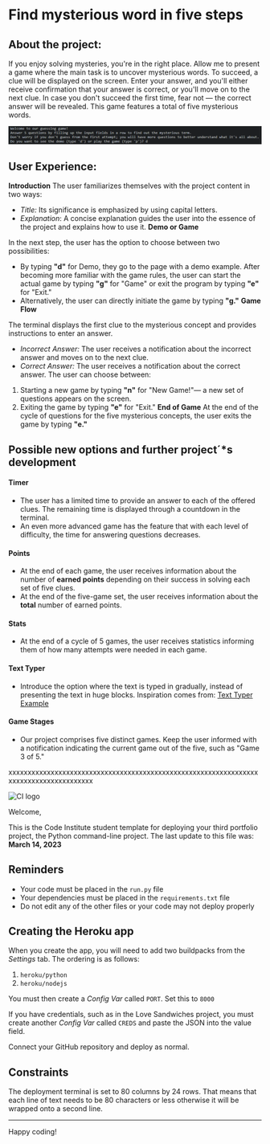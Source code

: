 # Find mysterious word in five steps

## About the project:
If you enjoy solving mysteries, you're in the right place. Allow me to present a game where the main task is to uncover mysterious words. To succeed, a clue will be displayed on the screen. Enter your answer, and you'll either receive confirmation that your answer is correct, or you'll move on to the next clue. In case you don't succeed the first time, fear not — the correct answer will be revealed.
This game features a total of five mysterious words.

![Terminal_photos](/assets/images/terminal_1.png)

## User Experience:
**Introduction**
The user familiarizes themselves with the project content in two ways:
- *Title:* Its significance is emphasized by using capital letters.
-  *Explanation*: A concise explanation guides the user into the essence of the project and explains how to use it.
**Demo or Game**

In the next step, the user has the option to choose between two possibilities:
- By typing **"d"** for Demo, they go to the page with a demo example. After becoming more familiar with the game rules, the user can start the actual game by typing **"g"** for "Game" or exit the program by typing **"e"** for "Exit."
- Alternatively, the user can directly initiate the game by typing **"g."**
**Game Flow**

The terminal displays the first clue to the mysterious concept and provides instructions to enter an answer.
- *Incorrect Answer:* The user receives a notification about the  incorrect answer and moves on to the next clue.
- *Correct Answer:* The user receives a notification about the correct answer.
The user can choose between:
1. Starting a new game by typing **"n"** for "New Game!"— a new set of questions appears on the screen.
2. Exiting the game by typing **"e"** for "Exit."
**End of Game**
At the end of the cycle of questions for the five mysterious concepts, the user exits the game by typing **"e."**

## Possible new options and further project´\*s development

#### Timer
- The user has a limited time to provide an answer to each of the offered clues. The remaining time is displayed through a countdown in the terminal.
- An even more advanced game has the feature that with each level of difficulty, the time for answering questions decreases.

#### Points
- At the end of each game, the user receives information about the number of **earned points** depending on their success in solving each set of five clues.
- At the end of the five-game set, the user receives information about the **total** number of earned points.

#### Stats
- At the end of a cycle of 5 games, the user receives statistics informing them of how many attempts were needed in each game.

#### Text Typer
- Introduce the option where the text is typed in gradually, instead of presenting the text in huge blocks. Inspiration comes from: [Text Typer Example](https://morgan-adventure-game-82970373e96f.herokuapp.com/)

#### Game Stages
- Our project comprises five distinct games. Keep the user informed with a notification indicating the current game out of the five, such as "Game 3 of 5."



xxxxxxxxxxxxxxxxxxxxxxxxxxxxxxxxxxxxxxxxxxxxxxxxxxxxxxxxxxxxxxxxxxxxxxxxxxxxxxxxxxxxxxx

![CI logo](https://codeinstitute.s3.amazonaws.com/fullstack/ci_logo_small.png)

Welcome,

This is the Code Institute student template for deploying your third portfolio project, the Python command-line project. The last update to this file was: **March 14, 2023**

## Reminders

- Your code must be placed in the `run.py` file
- Your dependencies must be placed in the `requirements.txt` file
- Do not edit any of the other files or your code may not deploy properly

## Creating the Heroku app

When you create the app, you will need to add two buildpacks from the _Settings_ tab. The ordering is as follows:

1. `heroku/python`
2. `heroku/nodejs`

You must then create a _Config Var_ called `PORT`. Set this to `8000`

If you have credentials, such as in the Love Sandwiches project, you must create another _Config Var_ called `CREDS` and paste the JSON into the value field.

Connect your GitHub repository and deploy as normal.

## Constraints

The deployment terminal is set to 80 columns by 24 rows. That means that each line of text needs to be 80 characters or less otherwise it will be wrapped onto a second line.

---

Happy coding!
